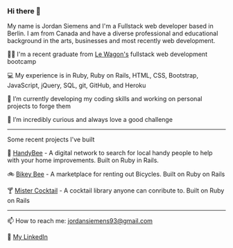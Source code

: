### Hi there 👋

My name is Jordan Siemens and I'm a Fullstack web developer based in Berlin. I am from Canada and have a diverse professional and educational background in the arts, businesses and most recently web development.

:man_student:	 I'm a recent graduate from [Le Wagon's](https://www.lewagon.com/) fullstack web development bootcamp

:computer: My experience is in Ruby, Ruby on Rails, HTML, CSS, Bootstrap, JavaScript, jQuery, SQL, git, GitHub, and Heroku

🌱 I’m currently developing my coding skills and working on personal projects to forge them

🤔 I’m incredibly curious and always love a good challenge

---------------------

Some recent projects I've built 

:construction: [HandyBee](https://www.handybee.me/) - A digital network to search for local handy people to help with your home improvements. Built on Ruby in Rails.

:bike: [Bikey Bee](https://airbnb-jordannadroj.herokuapp.com/) - A marketplace for renting out Bicycles. Built on Ruby on Rails

:cocktail: [Mister Cocktail](https://rails-mister-cocktail-470.herokuapp.com/) - A cocktail library anyone can conribute to. Built on Ruby on Rails

----------------------


📫 How to reach me: jordansiemens93@gmail.com

:link: [My LinkedIn](https://www.linkedin.com/in/jordan-siemens/)

